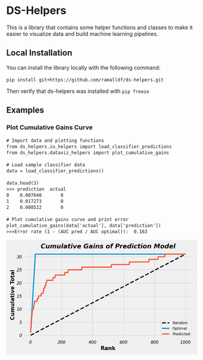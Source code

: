 # DS-Helpers

This is a library that contains some helper functions and classes to make it easier to visualize data and build machine learning pipelines.


## Local Installation

You can install the library locally with the following command:

`pip install git+https://github.com/ramalldf/ds-helpers.git`

Then verify that ds-helpers was installed with `pip freeze` 


## Examples
### Plot Cumulative Gains Curve

```
# Import data and plotting functions
from ds_helpers.io_helpers import load_classifier_predictions
from ds_helpers.dataviz_helpers import plot_cumulative_gains

# Load sample classifier data
data = load_classifier_predictions()

data.head(3)
>>> prediction  actual
0    0.007040       0
1    0.017273       0
2    0.008522       0

# Plot cumulative gains curve and print error
plot_cumulative_gains(data['actual'], data['prediction'])
>>>Error rate (1 - (AUC pred / AUC optimal)):  0.163

```

![roc_curves](ds_helpers/data/cumulative_gains_curve.png)

